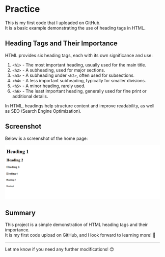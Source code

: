 # Practice

This is my first code that I uploaded on GitHub.  
It is a basic example demonstrating the use of heading tags in HTML.  

## Heading Tags and Their Importance

HTML provides six heading tags, each with its own significance and use:

1. `<h1>` - The most important heading, usually used for the main title.
2. `<h2>` - A subheading, used for major sections.
3. `<h3>` - A subheading under `<h2>`, often used for subsections.
4. `<h4>` - A less important subheading, typically for smaller divisions.
5. `<h5>` - A minor heading, rarely used.
6. `<h6>` - The least important heading, generally used for fine print or additional details.

In HTML, headings help structure content and improve readability, as well as SEO (Search Engine Optimization).

## Screenshot  

Below is a screenshot of the home page:

![Screenshot of the home page](.\img\home-screenshot.png)

## Summary  

This project is a simple demonstration of HTML heading tags and their importance.  
It is my first code upload on GitHub, and I look forward to learning more! 🚀  

---

Let me know if you need any further modifications! 😊  
